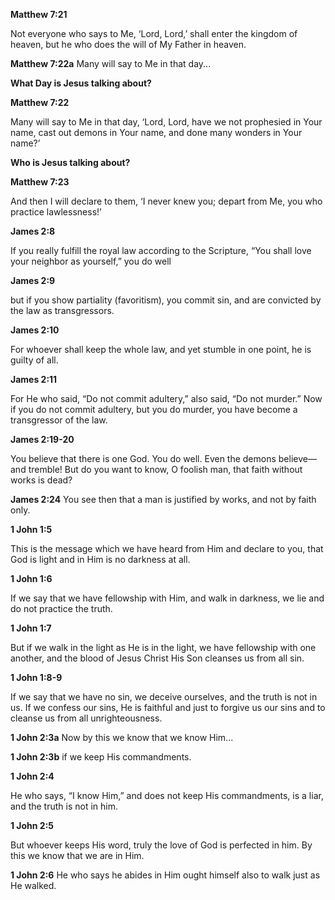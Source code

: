 **Matthew 7:21**

Not everyone who says to Me, ‘Lord, Lord,’ shall enter the kingdom of heaven, but he who does the will of My Father in heaven.

**Matthew 7:22a**
Many will say to Me in that day...

**What Day is Jesus talking about?**

**Matthew 7:22**

Many will say to Me in that day, ‘Lord, Lord, have we not prophesied in Your name, cast out demons in Your name, and done many wonders in Your name?’

**Who is Jesus talking about?**

**Matthew 7:23**

And then I will declare to them, ‘I never knew you; depart from Me, you who practice lawlessness!’

**James 2:8**

If you really fulfill the royal law according to the Scripture, “You shall love your neighbor as yourself,” you do well

**James 2:9**

but if you show partiality (favoritism), you commit sin, and are convicted by the law as transgressors.

**James 2:10**

For whoever shall keep the whole law, and yet stumble in one point, he is guilty of all.

**James 2:11**

For He who said, “Do not commit adultery,” also said, “Do not murder.” Now if you do not commit adultery, but you do murder, you have become a transgressor of the law.

**James 2:19-20**

You believe that there is one God. You do well. Even the demons believe—and tremble! But do you want to know, O foolish man, that faith without works is dead?

**James 2:24**
You see then that a man is justified by works, and not by faith only.

**1 John 1:5**

This is the message which we have heard from Him and declare to you, that God is light and in Him is no darkness at all.

**1 John 1:6**

If we say that we have fellowship with Him, and walk in darkness, we lie and do not practice the truth.

**1 John 1:7**

But if we walk in the light as He is in the light, we have fellowship with one another, and the blood of Jesus Christ His Son cleanses us from all sin.

**1 John 1:8-9**

If we say that we have no sin, we deceive ourselves, and the truth is not in us. If we confess our sins, He is faithful and just to forgive us our sins and to cleanse us from all unrighteousness.

**1 John 2:3a**
Now by this we know that we know Him...

**1 John 2:3b**
if we keep His commandments.

**1 John 2:4**

He who says, “I know Him,” and does not keep His commandments, is a liar, and the truth is not in him.

**1 John 2:5**

But whoever keeps His word, truly the love of God is perfected in him. By this we know that we are in Him.

**1 John 2:6**
He who says he abides in Him ought himself also to walk just as He walked.